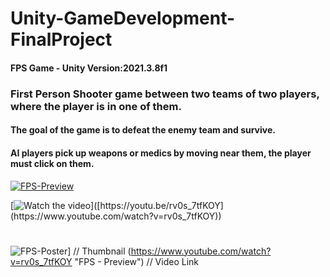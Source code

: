 # Unity-GameDevelopment-FinalProject
#### FPS Game - Unity Version:2021.3.8f1
### First Person Shooter game between two teams of two players, where the player is in one of them.
#### The goal of the game is to defeat the enemy team and survive.
#### AI players pick up weapons or medics by moving near them, the player must click on them.

	

[![FPS-Preview](https://img.youtube.com/vi/rv0s_7tfKOY/maxresdefault.jpg)](https://youtu.be/rv0s_7tfKOY)

[![Watch the video]([https://i.imgur.com/vKb2F1B.png](https://user-images.githubusercontent.com/75164307/194331722-33401959-521a-4be4-bb79-284d3d6fb3df.jpg))]([https://youtu.be/rv0s_7tfKOY](https://www.youtube.com/watch?v=rv0s_7tfKOY))
#
![FPS-Poster](https://user-images.githubusercontent.com/75164307/194331722-33401959-521a-4be4-bb79-284d3d6fb3df.jpg)] // Thumbnail
(https://www.youtube.com/watch?v=rv0s_7tfKOY "FPS - Preview")    // Video Link

